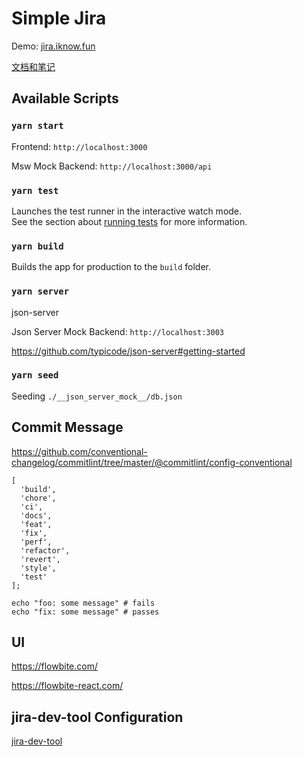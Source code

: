 # Simple Jira

Demo: [jira.iknow.fun](https://jira.iknow.fun)

[文档和笔记](./docs/readme.md)

## Available Scripts

### `yarn start`

Frontend: `http://localhost:3000`

Msw Mock Backend: `http://localhost:3000/api`

### `yarn test`

Launches the test runner in the interactive watch mode.\
See the section about [running tests](https://facebook.github.io/create-react-app/docs/running-tests) for more information.

### `yarn build`

Builds the app for production to the `build` folder.

### `yarn server`

json-server

Json Server Mock Backend: `http://localhost:3003`

https://github.com/typicode/json-server#getting-started

### `yarn seed`

Seeding `./__json_server_mock__/db.json`

## Commit Message

https://github.com/conventional-changelog/commitlint/tree/master/@commitlint/config-conventional

```
[
  'build',
  'chore',
  'ci',
  'docs',
  'feat',
  'fix',
  'perf',
  'refactor',
  'revert',
  'style',
  'test'
];
```

```
echo "foo: some message" # fails
echo "fix: some message" # passes
```

## UI

https://flowbite.com/

https://flowbite-react.com/

## jira-dev-tool Configuration

[jira-dev-tool](/docs/readme.md#jira-dev-tool-mock-后端的配置)
